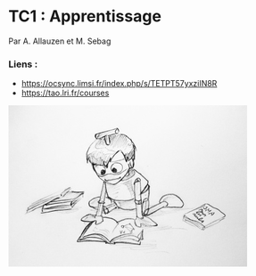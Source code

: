 # TC1 : Apprentissage

Par A. Allauzen et M. Sebag

### Liens : 

- https://ocsync.limsi.fr/index.php/s/TETPT57yxziIN8R
- https://tao.lri.fr/courses

![Apprentissage](tc1.png)
